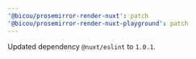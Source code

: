 ```yaml
---
'@bicou/prosemirror-render-nuxt': patch
'@bicou/prosemirror-render-nuxt-playground': patch
---
```


Updated dependency `@nuxt/eslint` to `1.0.1`.
